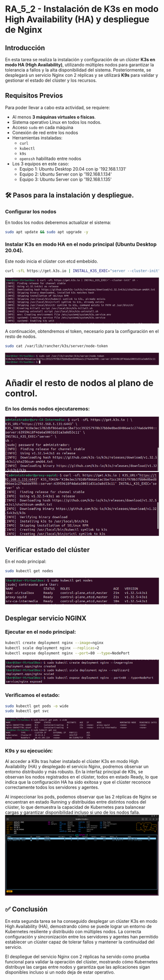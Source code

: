 # RA_5_2 - Instalación de K3s en modo High Availability (HA) y despliegue de Nginx

## Introducción

En esta tarea se realiza la instalación y configuración de un clúster **K3s en modo HA (High Availability)**, utilizando múltiples nodos para garantizar la tolerancia a fallos y la alta disponibilidad del sistema. Posteriormente, se desplegará un servicio Nginx con 2 réplicas y se utilizará **K9s** para validar y gestionar el estado del clúster y los recursos.

## Requisitos Previos

Para poder llevar a cabo esta actividad, se requiere:

- Al menos **3 máquinas virtuales o físicas**.
- Sistema operativo Linux en todos los nodos.
- Acceso `sudo` en cada máquina
- Conexión de red entre los nodos
- Herramientas instaladas:
  - `curl`
  - `kubectl`
  - `k9s`
  - `openssh` habilitado entre nodos
- Los 3 equipos en este caso:
  - Equipo 1: Ubuntu Desktop 20.04 con ip '192.168.1.131' 
  - Equipo 2: Ubuntu Server con ip '192.168.1.134'
  - Equipo 3: Ubuntu Server con ip '192.168.1.135'

## 🛠️ Pasos para la instalación y despliegue.

### Configurar los nodos

En todos los nodos deberemos actualizar el sistema:
```bash
sudo apt update && sudo apt upgrade -y
```

### Instalar K3s en modo HA en el nodo principal (Ubuntu Desktop 20.04).
Este nodo inicia el clúster con etcd embebido.
```bash
curl -sfL https://get.k3s.io | INSTALL_K3S_EXEC="server --cluster-init" sh -
```
![captura](images/Captura10.PNG)

A continuación, obtendremos el token, necesario para la configuración en el resto de nodos.
```bash
sudo cat /var/lib/rancher/k3s/server/node-token
```
![captura](images/Captura11.PNG)

# Añadir el resto de nodos al plano de control.

### En los demás nodos ejecutaremos:

![captura](images/Captura12.PNG) ![captura](images/Captura13.PNG)

## Verificar estado del clúster

En el nodo principal:
```bash
sudo kubectl get nodes
```
![captura](images/Captura14.PNG)

## Desplegar servicio NGINX 

### Ejecutar en el nodo principal: 
```bash
kubectl create deployment nginx --image=nginx
kubectl scale deployment nginx --replicas=2
kubectl expose deployment nginx --port=80 --type=NodePort
```
![captura](images/Captura15.PNG)

### Verificamos el estado:
```bash
sudo kubectl get pods -o wide
sudo kubectl get svc
```
![captura](images/Captura16.PNG)

### K9s y su ejecución:
Al acceder a K9s tras haber instalado el clúster K3s en modo High Availability (HA) y desplegado el servicio Nginx, podremos observar un entorno distribuido y más robusto. En la interfaz principal de K9s, se observan los nodos registrados en el clúster, todos en estado Ready, lo que indica que la configuración HA ha sido exitosa y que el clúster reconoce correctamente todos los servidores y agentes.

Al inspeccionar los pods, podemos observar que las 2 réplicas de Nginx se encuentran en estado Running y distribuidas entre distintos nodos del clúster, lo que demuestra la capacidad de Kubernetes para balancear cargas y garantizar disponibilidad incluso si uno de los nodos falla.
![captura](images/Captura17.PNG)

## ✅ Conclusión
En esta segunda tarea se ha conseguido desplegar un clúster K3s en modo High Availability (HA), demostrando cómo se puede lograr un entorno de Kubernetes resiliente y distribuido con múltiples nodos. La correcta configuración y sincronización entre los servidores y agentes han permitido establecer un clúster capaz de tolerar fallos y mantener la continuidad del servicio.

El despliegue del servicio Nginx con 2 réplicas ha servido como prueba funcional para validar la operación del clúster, mostrando cómo Kubernetes distribuye las cargas entre nodos y garantiza que las aplicaciones sigan disponibles incluso si un nodo deja de estar operativo.
